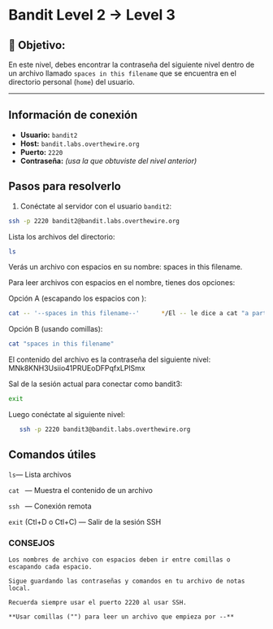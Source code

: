 # Bandit Level 2 → Level 3

## 🎯 Objetivo:
En este nivel, debes encontrar la contraseña del siguiente nivel dentro de un archivo llamado `spaces in this filename` que se encuentra en el directorio personal (`home`) del usuario.

---
## Información de conexión

- **Usuario:** `bandit2`  
- **Host:** `bandit.labs.overthewire.org`  
- **Puerto:** `2220`  
- **Contraseña:** _(usa la que obtuviste del nivel anterior)_

## Pasos para resolverlo

1. Conéctate al servidor con el usuario `bandit2`:

```bash
ssh -p 2220 bandit2@bandit.labs.overthewire.org
 ```

 Lista los archivos del directorio:
 ```bash
ls
 ```

Verás un archivo con espacios en su nombre: spaces in this filename.

Para leer archivos con espacios en el nombre, tienes dos opciones:

Opción A (escapando los espacios con \):
 ```bash
cat -- '--spaces in this filename--'      */El -- le dice a cat "a partir de aquí, todo es nombre de archivo, no opciones" */
 ```


Opción B (usando comillas):
 ```bash
cat "spaces in this filename"
 ```
El contenido del archivo es la contraseña del siguiente nivel: MNk8KNH3Usiio41PRUEoDFPqfxLPlSmx

Sal de la sesión actual para conectar como bandit3:

 ```bash
exit
 ```

Luego conéctate al siguiente nivel:
 ```bash
    ssh -p 2220 bandit3@bandit.labs.overthewire.org
 ```


## Comandos útiles

 `ls`— Lista archivos

  `cat ` — Muestra el contenido de un archivo

   `ssh ` — Conexión remota

   `exit` (Ctl+D o Ctl+C) — Salir de la sesión SSH

### CONSEJOS

    Los nombres de archivo con espacios deben ir entre comillas o escapando cada espacio.

    Sigue guardando las contraseñas y comandos en tu archivo de notas local.

    Recuerda siempre usar el puerto 2220 al usar SSH.

    **Usar comillas ("") para leer un archivo que empieza por --**





